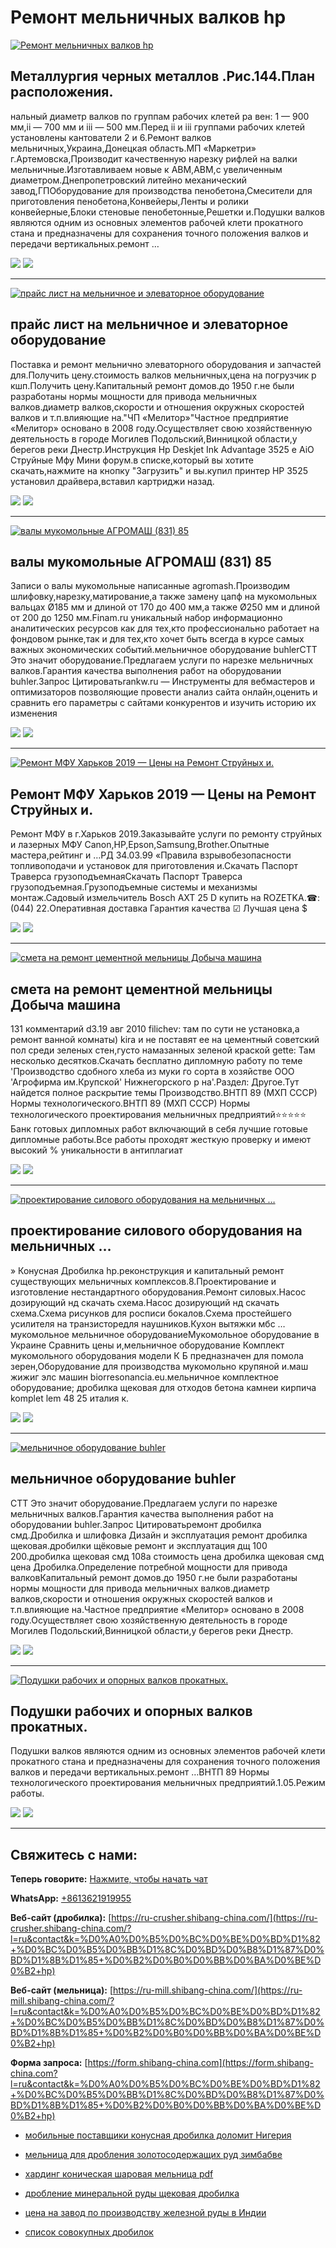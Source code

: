 # Ремонт мельничных валков hp

<a href="https://swt.shibang-china.com/?l=ru&img&k=%D0%A0%D0%B5%D0%BC%D0%BE%D0%BD%D1%82+%D0%BC%D0%B5%D0%BB%D1%8C%D0%BD%D0%B8%D1%87%D0%BD%D1%8B%D1%85+%D0%B2%D0%B0%D0%BB%D0%BA%D0%BE%D0%B2+hp" target="_blank">![Ремонт мельничных валков hp](http://static.shibang-china.com/all-800x300/534.jpg)</a>

## Металлургия черных металлов .Рис.144.План расположения.
нальный диаметр валков по группам рабочих клетей ра&#173; вен: 1 — 900 мм,ii — 700 мм и iii — 500 мм.Перед ii и iii группами рабочих клетей установлены кантователи 2 и 6.Ремонт валков мельничных,Украина,Донецкая область.МП &#171;Маркетри&#187; г.Артемовска,Производит качественную нарезку рифлей на валки мельничные.Изготавливаем новые к АВМ,АВМ,с увеличенным диаметром.Днепропетровский литейно механический завод,ГПОборудование для производства пенобетона,Смесители для приготовления пенобетона,Конвейеры,Ленты и ролики конвейерные,Блоки стеновые пенобетонные,Решетки и.Подушки валков являются одним из основных элементов рабочей клети прокатного стана и предназначены для сохранения точного положения валков и передачи вертикальных.ремонт …


<a href="https://whatsapp.shibangsoft.com/WhatsApp.php" target="_blank" title="WhatsApp">![](http://static.shibang-china.com/icon/whatsapp.png)</a> <a href="https://swt.shibang-china.com/?l=ru&icon&k=%D0%A0%D0%B5%D0%BC%D0%BE%D0%BD%D1%82+%D0%BC%D0%B5%D0%BB%D1%8C%D0%BD%D0%B8%D1%87%D0%BD%D1%8B%D1%85+%D0%B2%D0%B0%D0%BB%D0%BA%D0%BE%D0%B2+hp" target="_blank">![](http://static.shibang-china.com/icon/chat-ru.png)</a>

---

<a href="https://swt.shibang-china.com/?l=ru&img&k=%D0%A0%D0%B5%D0%BC%D0%BE%D0%BD%D1%82+%D0%BC%D0%B5%D0%BB%D1%8C%D0%BD%D0%B8%D1%87%D0%BD%D1%8B%D1%85+%D0%B2%D0%B0%D0%BB%D0%BA%D0%BE%D0%B2+hp" target="_blank">![прайс лист на мельничное и элеваторное оборудование](http://static.shibang-china.com/all-800x300/1492.jpg)</a>

## прайс лист на мельничное и элеваторное оборудование
Поставка и ремонт мельнично элеваторного оборудования и запчастей для.Получить цену.стоимость валков мельничных,цена на погрузчик р кшп.Получить цену.Капитальный ремонт домов.до 1950 г.не были разработаны нормы мощности для привода мельничных валков.диаметр валков,скорости и отношения окружных скоростей валков и т.п.влияющие на.&quot;ЧП &#171;Мелитор&#187;&quot;Частное предприятие &#171;Мелитор&#187; основано в 2008 году.Осуществляет свою хозяйственную деятельность в городе Могилев Подольский,Винницкой области,у берегов реки Днестр.Инструкция Hp Deskjet Ink Advantage 3525 e AiO Струйные Мфу Мини форум.в списке,который вы хотите скачать,нажмите на кнопку &quot;Загрузить&quot; и вы.купил принтер HP 3525 установил драйвера,вставил картриджи назад.


<a href="https://whatsapp.shibangsoft.com/WhatsApp.php" target="_blank" title="WhatsApp">![](http://static.shibang-china.com/icon/whatsapp.png)</a> <a href="https://swt.shibang-china.com/?l=ru&icon&k=%D0%A0%D0%B5%D0%BC%D0%BE%D0%BD%D1%82+%D0%BC%D0%B5%D0%BB%D1%8C%D0%BD%D0%B8%D1%87%D0%BD%D1%8B%D1%85+%D0%B2%D0%B0%D0%BB%D0%BA%D0%BE%D0%B2+hp" target="_blank">![](http://static.shibang-china.com/icon/chat-ru.png)</a>

---

<a href="https://swt.shibang-china.com/?l=ru&img&k=%D0%A0%D0%B5%D0%BC%D0%BE%D0%BD%D1%82+%D0%BC%D0%B5%D0%BB%D1%8C%D0%BD%D0%B8%D1%87%D0%BD%D1%8B%D1%85+%D0%B2%D0%B0%D0%BB%D0%BA%D0%BE%D0%B2+hp" target="_blank">![валы мукомольные АГРОМАШ (831) 85](http://static.shibang-china.com/all-800x300/1320.jpg)</a>

## валы мукомольные АГРОМАШ (831) 85
Записи о валы мукомольные написанные agromash.Производим шлифовку,нарезку,матирование,а также замену цапф на мукомольных вальцах &#216;185 мм и длиной от 170 до 400 мм,а также &#216;250 мм и длиной от 200 до 1250 мм.Finam.ru уникальный набор информационно аналитических ресурсов как для тех,кто профессионально работает на фондовом рынке,так и для тех,кто хочет быть всегда в курсе самых важных экономических событий.мельничное оборудование buhlerСТТ Это значит оборудование.Предлагаем услуги по нарезке мельничных валков.Гарантия качества выполнения работ на оборудовании buhler.Запрос Цитироватьrankw.ru — Инструменты для вебмастеров и оптимизаторов позволяющие провести анализ сайта онлайн,оценить и сравнить его параметры с сайтами конкурентов и изучить историю их изменения


<a href="https://whatsapp.shibangsoft.com/WhatsApp.php" target="_blank" title="WhatsApp">![](http://static.shibang-china.com/icon/whatsapp.png)</a> <a href="https://swt.shibang-china.com/?l=ru&icon&k=%D0%A0%D0%B5%D0%BC%D0%BE%D0%BD%D1%82+%D0%BC%D0%B5%D0%BB%D1%8C%D0%BD%D0%B8%D1%87%D0%BD%D1%8B%D1%85+%D0%B2%D0%B0%D0%BB%D0%BA%D0%BE%D0%B2+hp" target="_blank">![](http://static.shibang-china.com/icon/chat-ru.png)</a>

---

<a href="https://swt.shibang-china.com/?l=ru&img&k=%D0%A0%D0%B5%D0%BC%D0%BE%D0%BD%D1%82+%D0%BC%D0%B5%D0%BB%D1%8C%D0%BD%D0%B8%D1%87%D0%BD%D1%8B%D1%85+%D0%B2%D0%B0%D0%BB%D0%BA%D0%BE%D0%B2+hp" target="_blank">![Ремонт МФУ Харьков 2019 — Цены на Ремонт Струйных и.](http://static.shibang-china.com/all-800x300/1066.jpg)</a>

## Ремонт МФУ Харьков 2019 — Цены на Ремонт Струйных и.
Ремонт МФУ в г.Харьков 2019.Заказывайте услуги по ремонту струйных и лазерных МФУ Canon,HP,Epson,Samsung,Brother.Опытные мастера,рейтинг и …РД 34.03.99 &#171;Правила взрывобезопасности топливоподачи и установок для приготовления и.Скачать Паспорт Траверса грузоподъемнаяСкачать Паспорт Траверса грузоподъемная.Грузоподъемные системы и механизмы монтаж.Садовый измельчитель Bosch AXT 25 D купить на ROZETKA.☎: (044) 22.Оперативная доставка Гарантия качества ☑ Лучшая цена $


<a href="https://whatsapp.shibangsoft.com/WhatsApp.php" target="_blank" title="WhatsApp">![](http://static.shibang-china.com/icon/whatsapp.png)</a> <a href="https://swt.shibang-china.com/?l=ru&icon&k=%D0%A0%D0%B5%D0%BC%D0%BE%D0%BD%D1%82+%D0%BC%D0%B5%D0%BB%D1%8C%D0%BD%D0%B8%D1%87%D0%BD%D1%8B%D1%85+%D0%B2%D0%B0%D0%BB%D0%BA%D0%BE%D0%B2+hp" target="_blank">![](http://static.shibang-china.com/icon/chat-ru.png)</a>

---

<a href="https://swt.shibang-china.com/?l=ru&img&k=%D0%A0%D0%B5%D0%BC%D0%BE%D0%BD%D1%82+%D0%BC%D0%B5%D0%BB%D1%8C%D0%BD%D0%B8%D1%87%D0%BD%D1%8B%D1%85+%D0%B2%D0%B0%D0%BB%D0%BA%D0%BE%D0%B2+hp" target="_blank">![смета на ремонт цементной мельницы Добыча машина](http://static.shibang-china.com/all-800x300/312.jpg)</a>

## смета на ремонт цементной мельницы Добыча машина
131 комментарий d3.19 авг 2010 filichev: там по сути не установка,а ремонт ванной комнаты) kira и не поставят ее на цементный советский пол среди зеленых стен,густо намазанных зеленой краской gette: Там несколько десятков.Скачать бесплатно дипломную работу по теме 'Производство сдобного хлеба из муки го сорта в хозяйстве ООО 'Агрофирма им.Крупской' Нижнегорского р на'.Раздел: Другое.Тут найдется полное раскрытие темы Производство.ВНТП 89 (МХП СССР) Нормы технологического.ВНТП 89 (МХП СССР) Нормы технологического проектирования мельничных предприятий⭐️⭐️⭐️⭐️⭐ Банк готовых дипломных работ включающий в себя лучшие готовые дипломные работы.Все работы проходят жесткую проверку и имеют высокий % уникальности в антиплагиат


<a href="https://whatsapp.shibangsoft.com/WhatsApp.php" target="_blank" title="WhatsApp">![](http://static.shibang-china.com/icon/whatsapp.png)</a> <a href="https://swt.shibang-china.com/?l=ru&icon&k=%D0%A0%D0%B5%D0%BC%D0%BE%D0%BD%D1%82+%D0%BC%D0%B5%D0%BB%D1%8C%D0%BD%D0%B8%D1%87%D0%BD%D1%8B%D1%85+%D0%B2%D0%B0%D0%BB%D0%BA%D0%BE%D0%B2+hp" target="_blank">![](http://static.shibang-china.com/icon/chat-ru.png)</a>

---

<a href="https://swt.shibang-china.com/?l=ru&img&k=%D0%A0%D0%B5%D0%BC%D0%BE%D0%BD%D1%82+%D0%BC%D0%B5%D0%BB%D1%8C%D0%BD%D0%B8%D1%87%D0%BD%D1%8B%D1%85+%D0%B2%D0%B0%D0%BB%D0%BA%D0%BE%D0%B2+hp" target="_blank">![проектирование силового оборудования на мельничных …](http://static.shibang-china.com/all-800x300/883.jpg)</a>

## проектирование силового оборудования на мельничных …
&#187; Конусная Дробилка hp.реконструкция и капитальный ремонт существующих мельничных комплексов.8.Проектирование и изготовление нестандартного оборудования.Ремонт силовых.Насос дозирующий нд скачать схема.Насос дозирующий нд скачать схема.Схема рисунков для росписи бокалов.Схема простейшего усилителя на транзисторедля наушников.Кухон вытяжки мбс …мукомольное мельничное оборудованиеМукомольное оборудование в Украине Сравнить цены и,мельничное оборудование Комплект мукомольного оборудования модели К Б предназначен для помола зерен,Оборудование для производства мукомольно крупяной и.маш жижиг элс машин biorresonancia.eu.мельничное комплектное оборудование; дробилка щековая для отходов бетона камнеи кирпича komplet lem 48 25 италия к.


<a href="https://whatsapp.shibangsoft.com/WhatsApp.php" target="_blank" title="WhatsApp">![](http://static.shibang-china.com/icon/whatsapp.png)</a> <a href="https://swt.shibang-china.com/?l=ru&icon&k=%D0%A0%D0%B5%D0%BC%D0%BE%D0%BD%D1%82+%D0%BC%D0%B5%D0%BB%D1%8C%D0%BD%D0%B8%D1%87%D0%BD%D1%8B%D1%85+%D0%B2%D0%B0%D0%BB%D0%BA%D0%BE%D0%B2+hp" target="_blank">![](http://static.shibang-china.com/icon/chat-ru.png)</a>

---

<a href="https://swt.shibang-china.com/?l=ru&img&k=%D0%A0%D0%B5%D0%BC%D0%BE%D0%BD%D1%82+%D0%BC%D0%B5%D0%BB%D1%8C%D0%BD%D0%B8%D1%87%D0%BD%D1%8B%D1%85+%D0%B2%D0%B0%D0%BB%D0%BA%D0%BE%D0%B2+hp" target="_blank">![мельничное оборудование buhler](http://static.shibang-china.com/all-800x300/965.jpg)</a>

## мельничное оборудование buhler
СТТ Это значит оборудование.Предлагаем услуги по нарезке мельничных валков.Гарантия качества выполнения работ на оборудовании buhler.Запрос Цитироватьремонт дробилка смд.Дробилка и шлифовка Дизайн и эксплуатация ремонт дробилка щековая.дробилки щёковые ремонт и эксплуатация дщ 100 200.дробилка щековая смд 108а стоимость цена дробилка щековая смд цена Дробилка.Определение потребной мощности для привода валковКапитальный ремонт домов.до 1950 г.не были разработаны нормы мощности для привода мельничных валков.диаметр валков,скорости и отношения окружных скоростей валков и т.п.влияющие на.Частное предприятие &#171;Мелитор&#187; основано в 2008 году.Осуществляет свою хозяйственную деятельность в городе Могилев Подольский,Винницкой области,у берегов реки Днестр.


<a href="https://whatsapp.shibangsoft.com/WhatsApp.php" target="_blank" title="WhatsApp">![](http://static.shibang-china.com/icon/whatsapp.png)</a> <a href="https://swt.shibang-china.com/?l=ru&icon&k=%D0%A0%D0%B5%D0%BC%D0%BE%D0%BD%D1%82+%D0%BC%D0%B5%D0%BB%D1%8C%D0%BD%D0%B8%D1%87%D0%BD%D1%8B%D1%85+%D0%B2%D0%B0%D0%BB%D0%BA%D0%BE%D0%B2+hp" target="_blank">![](http://static.shibang-china.com/icon/chat-ru.png)</a>

---

<a href="https://swt.shibang-china.com/?l=ru&img&k=%D0%A0%D0%B5%D0%BC%D0%BE%D0%BD%D1%82+%D0%BC%D0%B5%D0%BB%D1%8C%D0%BD%D0%B8%D1%87%D0%BD%D1%8B%D1%85+%D0%B2%D0%B0%D0%BB%D0%BA%D0%BE%D0%B2+hp" target="_blank">![Подушки рабочих и опорных валков прокатных.](http://static.shibang-china.com/all-800x300/1262.jpg)</a>

## Подушки рабочих и опорных валков прокатных.
Подушки валков являются одним из основных элементов рабочей клети прокатного стана и предназначены для сохранения точного положения валков и передачи вертикальных.ремонт …ВНТП 89 Нормы технологического проектирования мельничных предприятий.1.05.Режим работы.

<a href="https://whatsapp.shibangsoft.com/WhatsApp.php" target="_blank" title="WhatsApp">![](http://static.shibang-china.com/icon/whatsapp.png)</a> <a href="https://swt.shibang-china.com/?l=ru&icon&k=%D0%A0%D0%B5%D0%BC%D0%BE%D0%BD%D1%82+%D0%BC%D0%B5%D0%BB%D1%8C%D0%BD%D0%B8%D1%87%D0%BD%D1%8B%D1%85+%D0%B2%D0%B0%D0%BB%D0%BA%D0%BE%D0%B2+hp" target="_blank">![](http://static.shibang-china.com/icon/chat-ru.png)</a>

---
## Свяжитесь с нами:

**Теперь говорите:** [Нажмите, чтобы начать чат](https://swt.shibang-china.com?l=ru&contact&k=%D0%A0%D0%B5%D0%BC%D0%BE%D0%BD%D1%82+%D0%BC%D0%B5%D0%BB%D1%8C%D0%BD%D0%B8%D1%87%D0%BD%D1%8B%D1%85+%D0%B2%D0%B0%D0%BB%D0%BA%D0%BE%D0%B2+hp)

**WhatsApp:**  [+8613621919955](https://whatsapp.shibangsoft.com/WhatsApp.php)

**Веб-сайт (дробилка):** [https://ru-crusher.shibang-china.com/](https://ru-crusher.shibang-china.com/?l=ru&contact&k=%D0%A0%D0%B5%D0%BC%D0%BE%D0%BD%D1%82+%D0%BC%D0%B5%D0%BB%D1%8C%D0%BD%D0%B8%D1%87%D0%BD%D1%8B%D1%85+%D0%B2%D0%B0%D0%BB%D0%BA%D0%BE%D0%B2+hp)

**Веб-сайт (мельница):** [https://ru-mill.shibang-china.com/](https://ru-mill.shibang-china.com/?l=ru&contact&k=%D0%A0%D0%B5%D0%BC%D0%BE%D0%BD%D1%82+%D0%BC%D0%B5%D0%BB%D1%8C%D0%BD%D0%B8%D1%87%D0%BD%D1%8B%D1%85+%D0%B2%D0%B0%D0%BB%D0%BA%D0%BE%D0%B2+hp)

**Форма запроса:** [https://form.shibang-china.com](https://form.shibang-china.com?l=ru&contact&k=%D0%A0%D0%B5%D0%BC%D0%BE%D0%BD%D1%82+%D0%BC%D0%B5%D0%BB%D1%8C%D0%BD%D0%B8%D1%87%D0%BD%D1%8B%D1%85+%D0%B2%D0%B0%D0%BB%D0%BA%D0%BE%D0%B2+hp)

* [мобильные поставщики конусная дробилка доломит Нигерия](../133/%D0%BC%D0%BE%D0%B1%D0%B8%D0%BB%D1%8C%D0%BD%D1%8B%D0%B5%20%D0%BF%D0%BE%D1%81%D1%82%D0%B0%D0%B2%D1%89%D0%B8%D0%BA%D0%B8%20%D0%BA%D0%BE%D0%BD%D1%83%D1%81%D0%BD%D0%B0%D1%8F%20%D0%B4%D1%80%D0%BE%D0%B1%D0%B8%D0%BB%D0%BA%D0%B0%20%D0%B4%D0%BE%D0%BB%D0%BE%D0%BC%D0%B8%D1%82%20%D0%9D%D0%B8%D0%B3%D0%B5%D1%80%D0%B8%D1%8F.md)

* [мельница для дробления золотосодержащих руд зимбабве](../132/%D0%BC%D0%B5%D0%BB%D1%8C%D0%BD%D0%B8%D1%86%D0%B0%20%D0%B4%D0%BB%D1%8F%20%D0%B4%D1%80%D0%BE%D0%B1%D0%BB%D0%B5%D0%BD%D0%B8%D1%8F%20%D0%B7%D0%BE%D0%BB%D0%BE%D1%82%D0%BE%D1%81%D0%BE%D0%B4%D0%B5%D1%80%D0%B6%D0%B0%D1%89%D0%B8%D1%85%20%D1%80%D1%83%D0%B4%20%D0%B7%D0%B8%D0%BC%D0%B1%D0%B0%D0%B1%D0%B2%D0%B5.md)

* [хардинг коническая шаровая мельница pdf](../132/%D1%85%D0%B0%D1%80%D0%B4%D0%B8%D0%BD%D0%B3%20%D0%BA%D0%BE%D0%BD%D0%B8%D1%87%D0%B5%D1%81%D0%BA%D0%B0%D1%8F%20%D1%88%D0%B0%D1%80%D0%BE%D0%B2%D0%B0%D1%8F%20%D0%BC%D0%B5%D0%BB%D1%8C%D0%BD%D0%B8%D1%86%D0%B0%20pdf.md)

* [дробление минеральной руды щековая дробилка](../133/%D0%B4%D1%80%D0%BE%D0%B1%D0%BB%D0%B5%D0%BD%D0%B8%D0%B5%20%D0%BC%D0%B8%D0%BD%D0%B5%D1%80%D0%B0%D0%BB%D1%8C%D0%BD%D0%BE%D0%B9%20%D1%80%D1%83%D0%B4%D1%8B%20%D1%89%D0%B5%D0%BA%D0%BE%D0%B2%D0%B0%D1%8F%20%D0%B4%D1%80%D0%BE%D0%B1%D0%B8%D0%BB%D0%BA%D0%B0.md)

* [цена на завод по производству железной руды в Индии](../135/%D1%86%D0%B5%D0%BD%D0%B0%20%D0%BD%D0%B0%20%D0%B7%D0%B0%D0%B2%D0%BE%D0%B4%20%D0%BF%D0%BE%20%D0%BF%D1%80%D0%BE%D0%B8%D0%B7%D0%B2%D0%BE%D0%B4%D1%81%D1%82%D0%B2%D1%83%20%D0%B6%D0%B5%D0%BB%D0%B5%D0%B7%D0%BD%D0%BE%D0%B9%20%D1%80%D1%83%D0%B4%D1%8B%20%D0%B2%20%D0%98%D0%BD%D0%B4%D0%B8%D0%B8.md)

* [список совокупных дробилок](../134/%D1%81%D0%BF%D0%B8%D1%81%D0%BE%D0%BA%20%D1%81%D0%BE%D0%B2%D0%BE%D0%BA%D1%83%D0%BF%D0%BD%D1%8B%D1%85%20%D0%B4%D1%80%D0%BE%D0%B1%D0%B8%D0%BB%D0%BE%D0%BA.md)